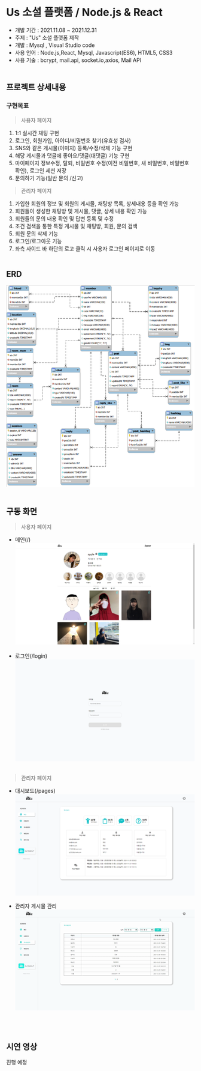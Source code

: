# Us 소셜 플랫폼 / Node.js & React 
 * 개발 기간 : 2021.11.08 ~ 2021.12.31
 * 주제 : "Us" 소셜 플랫폼 제작
 * 개발 : Mysql , Visual Studio code
 * 사용 언어 : Node.js,React, Mysql, Javascript(ES6), HTML5, CSS3
 * 사용 기술 : bcrypt, mail.api, socket.io,axios, Mail API
<br/><br/>

## <b>프로젝트 상세내용</b> ##
### <b>구현목표</b> ###
> 사용자 페이지
1. 1:1 실시간 채팅 구현
2. 로그인, 회원가입, 아이디/비밀번호 찾기(유효성 검사)
3. SNS와 같은 게시물(이미지) 등록/수정/삭제 기능 구현
4. 해당 게시물과 댓글에 좋아요/댓글(대댓글) 기능 구현
5. 마이페이지 정보수정, 탈퇴, 비밀번호 수정(이전 비밀번호, 새 비밀번호, 비밀번호 확인), 로그인 세션 저장
6. 문의하기 기능(일반 문의 /신고)

>관리자 페이지
1. 가입한 회원의 정보 및 회원의 게시물, 채팅방 목록, 상세내용 등을 확인 가능
2. 회원들이 생성한 채팅방 및 게시물, 댓글, 상세 내용 확인 가능
3. 회원들의 문의 내용 확인 및 답변 등록 및 수정
4. 조건 검색을 통한 특정 게시물 및 채팅방, 회원, 문의 검색
5. 회원 문의 삭제 기능
6. 로그인/로그아웃 기능
7. 좌측 사이드 바 하단의 로고 클릭 시 사용자 로그인 페이지로 이동
<br/><br/>

## <b> ERD </b> ##
![ERD](./img/erd.png)
<br/><br/>

## <b>구동 화면</b> ##
> 사용자 페이지
* 메인(/)
![main1](./img/main.png)
<br/><br/>
* 로그인(/login)
![login](./img/login.png)
<br/><br/>


> 관리자 페이지
* 대시보드(/pages)
![Admin](./img/admin.png) 

* 관리자 게시물 관리
![관리자_게시물관리](/img/관리자_게시물관리.gif)

<br/><br/>
## <b>시연 영상</b> ##
진행 예정

